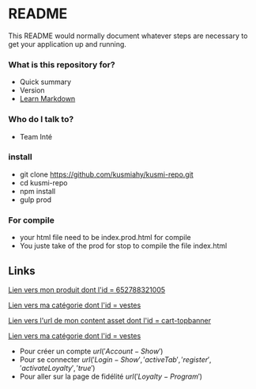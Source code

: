 # README #

This README would normally document whatever steps are necessary to get your application up and running.

### What is this repository for? ###

* Quick summary
* Version
* [Learn Markdown](https://github.com/kusmiahy/kusmi-repo)

### Who do I talk to? ###

* Team Inté

### install ###
* git clone https://github.com/kusmiahy/kusmi-repo.git
* cd kusmi-repo 
* npm install
* gulp prod

### For compile ###
* your html file need to be index.prod.html for compile 
* You juste take of the prod for stop to compile the file index.html 

## Links ##

<!--Lien vers une fiche produit-->
<a href="$url('Product-Show','pid','652788321005')$">Lien vers mon produit dont l'id = 652788321005 </a>
<!-- Lien vers une page categories -->
<a href="$url('Search-Show','cgid','vestes')$">Lien vers ma catégorie dont l'id = vestes</a>
<!-- Lien vers une page de contenu -->
<a href="$url('Page-Show','cid','cart-topbanner')$">Lien vers l'url de mon content asset dont l'id = cart-topbanner</a>
<!-- Lien vers une page seasonal show (noël) -->
<a href="$url('Seasonal-Show','cid','')$">Lien vers ma catégorie dont l'id = vestes</a>
* Pour créer un compte
$url('Account-Show')$
* Pour se connecter
$url('Login-Show', 'activeTab', 'register', 'activateLoyalty', 'true')$
* Pour aller sur la page de fidélité
$url('Loyalty-Program')$
